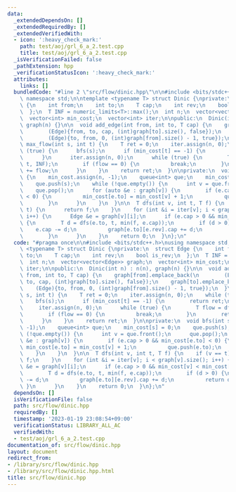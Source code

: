 ```yaml
---
data:
  _extendedDependsOn: []
  _extendedRequiredBy: []
  _extendedVerifiedWith:
  - icon: ':heavy_check_mark:'
    path: test/aoj/grl_6_a_2.test.cpp
    title: test/aoj/grl_6_a_2.test.cpp
  _isVerificationFailed: false
  _pathExtension: hpp
  _verificationStatusIcon: ':heavy_check_mark:'
  attributes:
    links: []
  bundledCode: "#line 2 \"src/flow/dinic.hpp\"\n\n#include <bits/stdc++.h>\nusing\
    \ namespace std;\n\ntemplate <typename T> struct Dinic {\nprivate:\n  struct Edge\
    \ {\n    int from;\n    int to;\n    T cap;\n    int rev;\n    bool is_rev;\n\
    \  };\n  T INF = numeric_limits<T>::max();\n  int n;\n  vector<vector<Edge>> graph;\n\
    \  vector<int> min_cost;\n  vector<int> iter;\n\npublic:\n  Dinic(int n) : n(n),\
    \ graph(n) {}\n\n  void add_edge(int from, int to, T cap) {\n    graph[from].emplace_back(\n\
    \        (Edge){from, to, cap, (int)graph[to].size(), false});\n    graph[to].emplace_back(\n\
    \        (Edge){to, from, 0, (int)graph[from].size() - 1, true});\n  }\n\n  T\
    \ max_flow(int s, int t) {\n    T ret = 0;\n    iter.assign(n, 0);\n    while\
    \ (true) {\n      bfs(s);\n      if (min_cost[t] == -1) {\n        return ret;\n\
    \      }\n      iter.assign(n, 0);\n      while (true) {\n        T flow = dfs(s,\
    \ t, INF);\n        if (flow == 0) {\n          break;\n        }\n        ret\
    \ += flow;\n      }\n    }\n    return ret;\n  }\n\nprivate:\n  void bfs(int s)\
    \ {\n    min_cost.assign(n, -1);\n    queue<int> que;\n    min_cost[s] = 0;\n\
    \    que.push(s);\n    while (!que.empty()) {\n      int v = que.front();\n  \
    \    que.pop();\n      for (auto &e : graph[v]) {\n        if (e.cap > 0 && min_cost[e.to]\
    \ < 0) {\n          min_cost[e.to] = min_cost[v] + 1;\n          que.push(e.to);\n\
    \        }\n      }\n    }\n  }\n\n  T dfs(int v, int t, T f) {\n    if (v ==\
    \ t) {\n      return f;\n    }\n    for (int &i = iter[v]; i < graph[v].size();\
    \ i++) {\n      Edge &e = graph[v][i];\n      if (e.cap > 0 && min_cost[v] < min_cost[e.to])\
    \ {\n        T d = dfs(e.to, t, min(f, e.cap));\n        if (d > 0) {\n      \
    \    e.cap -= d;\n          graph[e.to][e.rev].cap += d;\n          return d;\n\
    \        }\n      }\n    }\n    return 0;\n  }\n};\n"
  code: "#pragma once\n\n#include <bits/stdc++.h>\nusing namespace std;\n\ntemplate\
    \ <typename T> struct Dinic {\nprivate:\n  struct Edge {\n    int from;\n    int\
    \ to;\n    T cap;\n    int rev;\n    bool is_rev;\n  };\n  T INF = numeric_limits<T>::max();\n\
    \  int n;\n  vector<vector<Edge>> graph;\n  vector<int> min_cost;\n  vector<int>\
    \ iter;\n\npublic:\n  Dinic(int n) : n(n), graph(n) {}\n\n  void add_edge(int\
    \ from, int to, T cap) {\n    graph[from].emplace_back(\n        (Edge){from,\
    \ to, cap, (int)graph[to].size(), false});\n    graph[to].emplace_back(\n    \
    \    (Edge){to, from, 0, (int)graph[from].size() - 1, true});\n  }\n\n  T max_flow(int\
    \ s, int t) {\n    T ret = 0;\n    iter.assign(n, 0);\n    while (true) {\n  \
    \    bfs(s);\n      if (min_cost[t] == -1) {\n        return ret;\n      }\n \
    \     iter.assign(n, 0);\n      while (true) {\n        T flow = dfs(s, t, INF);\n\
    \        if (flow == 0) {\n          break;\n        }\n        ret += flow;\n\
    \      }\n    }\n    return ret;\n  }\n\nprivate:\n  void bfs(int s) {\n    min_cost.assign(n,\
    \ -1);\n    queue<int> que;\n    min_cost[s] = 0;\n    que.push(s);\n    while\
    \ (!que.empty()) {\n      int v = que.front();\n      que.pop();\n      for (auto\
    \ &e : graph[v]) {\n        if (e.cap > 0 && min_cost[e.to] < 0) {\n         \
    \ min_cost[e.to] = min_cost[v] + 1;\n          que.push(e.to);\n        }\n  \
    \    }\n    }\n  }\n\n  T dfs(int v, int t, T f) {\n    if (v == t) {\n      return\
    \ f;\n    }\n    for (int &i = iter[v]; i < graph[v].size(); i++) {\n      Edge\
    \ &e = graph[v][i];\n      if (e.cap > 0 && min_cost[v] < min_cost[e.to]) {\n\
    \        T d = dfs(e.to, t, min(f, e.cap));\n        if (d > 0) {\n          e.cap\
    \ -= d;\n          graph[e.to][e.rev].cap += d;\n          return d;\n       \
    \ }\n      }\n    }\n    return 0;\n  }\n};\n"
  dependsOn: []
  isVerificationFile: false
  path: src/flow/dinic.hpp
  requiredBy: []
  timestamp: '2023-01-19 23:08:54+09:00'
  verificationStatus: LIBRARY_ALL_AC
  verifiedWith:
  - test/aoj/grl_6_a_2.test.cpp
documentation_of: src/flow/dinic.hpp
layout: document
redirect_from:
- /library/src/flow/dinic.hpp
- /library/src/flow/dinic.hpp.html
title: src/flow/dinic.hpp
---
```

